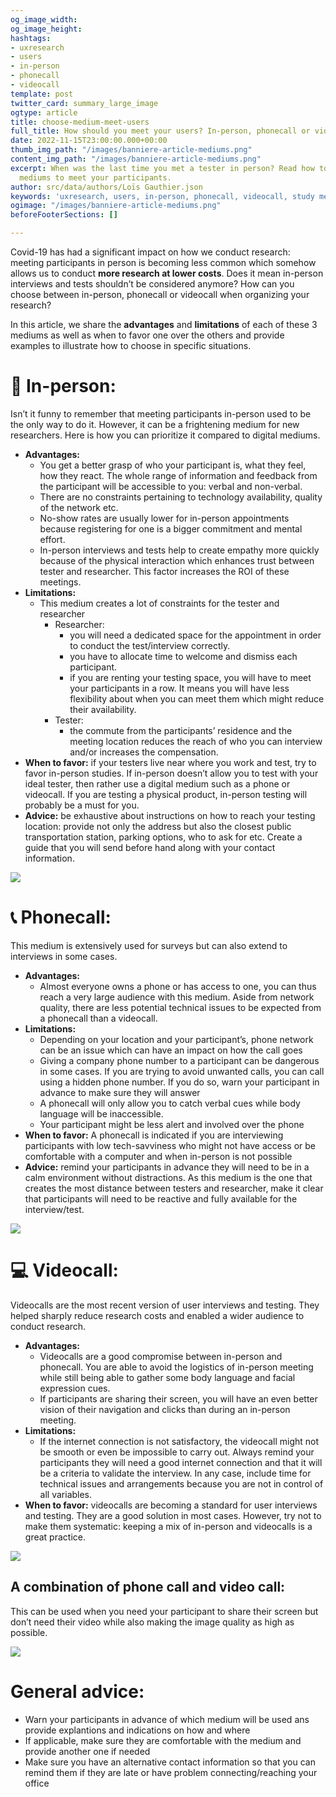```yaml
---
og_image_width: 
og_image_height: 
hashtags:
- uxresearch
- users
- in-person
- phonecall
- videocall
template: post
twitter_card: summary_large_image
ogtype: article
title: choose-medium-meet-users
full_title: How should you meet your users? In-person, phonecall or video call
date: 2022-11-15T23:00:00.000+00:00
thumb_img_path: "/images/banniere-article-mediums.png"
content_img_path: "/images/banniere-article-mediums.png"
excerpt: When was the last time you met a tester in person? Read how to choose between
  mediums to meet your participants.
author: src/data/authors/Loïs Gauthier.json
keywords: 'uxresearch, users, in-person, phonecall, videocall, study medium, '
ogimage: "/images/banniere-article-mediums.png"
beforeFooterSections: []

---
```

Covid-19 has had a significant impact on how we conduct research: meeting participants in person is becoming less common which somehow allows us to conduct **more research at lower costs**. Does it mean in-person interviews and tests shouldn’t be considered anymore? How can you choose between in-person, phonecall or videocall when organizing your research?

In this article, we share the **advantages** and **limitations** of each of these 3 mediums as well as when to favor one over the others and provide examples to illustrate how to choose in specific situations.

# 👥 In-person:

Isn’t it funny to remember that meeting participants in-person used to be the only way to do it. However, it can be a frightening medium for new researchers. Here is how you can prioritize it compared to digital mediums.

* **Advantages:**
  * You get a better grasp of who your participant is, what they feel, how they react. The whole range of information and feedback from the participant will be accessible to you: verbal and non-verbal.
  * There are no constraints pertaining to technology availability, quality of the network etc.
  * No-show rates are usually lower for in-person appointments because registering for one is a bigger commitment and mental effort.
  * In-person interviews and tests help to create empathy more quickly because of the physical interaction which enhances trust between tester and researcher. This factor increases the ROI of these meetings.
* **Limitations:**
  * This medium creates a lot of constraints for the tester and researcher
    * Researcher:
      * you will need a dedicated space for the appointment in order to conduct the test/interview correctly.
      * you have to allocate time to welcome and dismiss each participant.
      * if you are renting your testing space, you will have to meet your participants in a row. It means you will have less flexibility about when you can meet them which might reduce their availability.
    * Tester:
      * the commute from the participants’ residence and the meeting location reduces the reach of who you can interview and/or increases the compensation.
* **When to favor:** if your testers live near where you work and test, try to favor in-person studies. If in-person doesn’t allow you to test with your ideal tester, then rather use a digital medium such as a phone or videocall. If you are testing a physical product, in-person testing will probably be a must for you.
* **Advice:** be exhaustive about instructions on how to reach your testing location: provide not only the address but also the closest public transportation station, parking options, who to ask for etc. Create a guide that you will send before hand along with your contact information.

![](/images/giphy-handshake.gif)

# 📞 Phonecall:

This medium is extensively used for surveys but can also extend to interviews in some cases.

* **Advantages:**
  * Almost everyone owns a phone or has access to one, you can thus reach a very large audience with this medium. Aside from network quality, there are less potential technical issues to be expected from a phonecall than a videocall.
* **Limitations:**
  * Depending on your location and your participant’s, phone network can be an issue which can have an impact on how the call goes
  * Giving a company phone number to a participant can be dangerous in some cases. If you are trying to avoid unwanted calls, you can call using a hidden phone number. If you do so, warn your participant in advance to make sure they will answer
  * A phonecall will only allow you to catch verbal cues while body language will be inaccessible.
  * Your participant might be less alert and involved over the phone
* **When to favor:** A phonecall is indicated if you are interviewing participants with low tech-savviness who might not have access or be comfortable with a computer and when in-person is not possible
* **Advice:** remind your participants in advance they will need to be in a calm environment without distractions. As this medium is the one that creates the most distance between testers and researcher, make it clear that participants will need to be reactive and fully available for the interview/test.

![](/images/giphy-phonecall.gif)

# 💻 Videocall:

Videocalls are the most recent version of user interviews and testing. They helped sharply reduce research costs and enabled a wider audience to conduct research.

* **Advantages:**
  * Videocalls are a good compromise between in-person and phonecall. You are able to avoid the logistics of in-person meeting while still being able to gather some body language and facial expression cues.
  * If participants are sharing their screen, you will have an even better vision of their navigation and clicks than during an in-person meeting.
* **Limitations:**
  * If the internet connection is not satisfactory, the videocall might not be smooth or even be impossible to carry out. Always remind your participants they will need a good internet connection and that it will be a criteria to validate the interview. In any case, include time for technical issues and arrangements because you are not in control of all variables.
* **When to favor:** videocalls are becoming a standard for user interviews and testing. They are a good solution in most cases. However, try not to make them systematic: keeping a mix of in-person and videocalls is a great practice.

![](/images/virtual-background-otis-new.gif)

## A combination of phone call and video call:

This can be used when you need your participant to share their screen but don’t need their video while also making the image quality as high as possible.

![](/images/hello-phone-call.gif)

# General advice:

* Warn your participants in advance of which medium will be used ans provide explantions and indications on how and where
* If applicable, make sure they are comfortable with the medium and provide another one if needed
* Make sure you have an alternative contact information so that you can remind them if they are late or have problem connecting/reaching your office